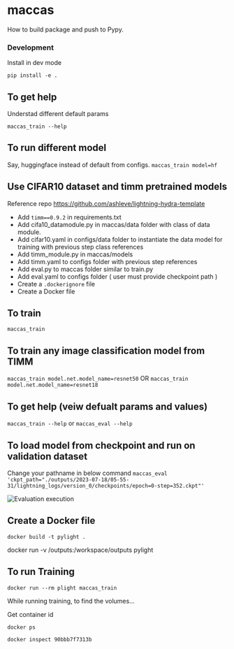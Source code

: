 # maccas

How to build package and push to Pypy.

### Development
Install in dev mode
```
pip install -e .
```

## To get help 
Understad different default params
```
maccas_train --help
```
## To run different model
Say, huggingface instead of default from configs.
```maccas_train model=hf```


## Use CIFAR10 dataset and timm pretrained models

Reference repo https://github.com/ashleve/lightning-hydra-template

- Add ```timm==0.9.2``` in requirements.txt
- Add cifa10_datamodule.py in maccas/data folder with class of data module.
- Add cifar10.yaml in configs/data folder to instantiate the data model for training with previous step class references
- Add timm_module.py in maccas/models
- Add timm.yaml to configs folder with previous step references
- Add eval.py to maccas folder similar to train.py
- Add eval.yaml to configs folder ( user must provide checkpoint path )
- Create a ```.dockerignore``` file
- Create a Docker file 


## To train
```maccas_train ```

## To train any image classification model from TIMM
```maccas_train model.net.model_name=resnet50``` OR
```maccas_train model.net.model_name=resnet18``` 

## To get help (veiw defualt params and values)
```maccas_train --help``` or
```maccas_eval --help```

## To load model from checkpoint and run on validation dataset
Change your pathname in below command
```maccas_eval 'ckpt_path="./outputs/2023-07-18/05-55-31/lightning_logs/version_0/checkpoints/epoch=0-step=352.ckpt"'```

![Evaluation execution](images/eval.png)

## Create a Docker file
```docker build -t pylight .```

docker run -v /outputs:/workspace/outputs pylight



## To run Training
```docker run --rm plight maccas_train```

While running training, to find the volumes...

Get container id

```docker ps```

```docker inspect 90bbb7f7313b```
